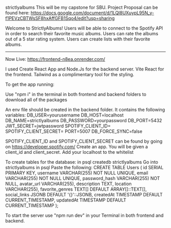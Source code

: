 strictlyalbums
This will be my capstone for SBU. Project Proposal can be found here: https://docs.google.com/document/d/1LQl8UXuypL95N_y-f1PEVzCBTWsSF8hxAffGFB1Sqo4/edit?usp=sharing

Welcome to StrictlyAlbums! Users will be able to connect to the Spotify API in order to search their favorite music albums. Users can rate the albums out of a 5 star rating system. Users can create lists with their favorite albums.

-----------------------
Now Live: https://frontend-n8ea.onrender.com/

I used Create React App and Node.Js for the backend server. Vite React for the frontend. Tailwind as a complimentary tool for the styling.

To get the app running:

Use "npm i" in the terminal in both frontend and backend folders to download all of the packages

An env file should be created in the backend folder. It contains the following variables: 
DB_USER=yourusername 
DB_HOST=localhost 
DB_NAME=strictlyalbums 
DB_PASSWORD=yourpassword 
DB_PORT=5432 
JWT_SECRET=jwtpassword 
SPOTIFY_CLIENT_ID= 
SPOTIFY_CLIENT_SECRET= 
PORT=5007 
DB_FORCE_SYNC=false

SPOTIFY_CLIENT_ID and SPOTIFY_CLIENT_SECRET can be found by going on https://developer.spotify.com/ Create an app. You will be given a client_id and client_secret. Add your localhost to the whitelist

To create tables for the database: in psql createdb strictlyalbums Go into strictlyalbums in psql Paste the following: CREATE TABLE Users ( id SERIAL PRIMARY KEY, username VARCHAR(255) NOT NULL UNIQUE, email VARCHAR(255) NOT NULL UNIQUE, password_hash VARCHAR(255) NOT NULL, avatar_url VARCHAR(255), description TEXT, location VARCHAR(255), favorite_genres TEXT[] DEFAULT ARRAY[]::TEXT[], social_links JSONB DEFAULT '{}'::JSONB, createdAt TIMESTAMP DEFAULT CURRENT_TIMESTAMP, updatedAt TIMESTAMP DEFAULT CURRENT_TIMESTAMP );

To start the server use "npm run dev" in your Terminal in both frontend and backend.
